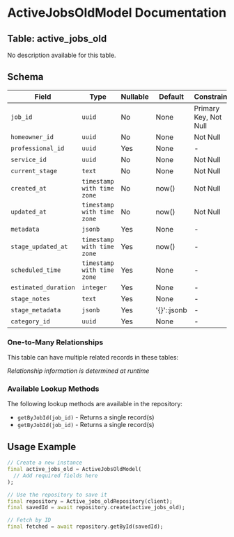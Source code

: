 # ActiveJobsOldModel Documentation

## Table: active_jobs_old

No description available for this table.

## Schema

| Field | Type | Nullable | Default | Constraints |
|-------|------|----------|---------|-------------|
| `job_id` | `uuid` | No | None | Primary Key, Not Null |
| `homeowner_id` | `uuid` | No | None | Not Null |
| `professional_id` | `uuid` | Yes | None | - |
| `service_id` | `uuid` | No | None | Not Null |
| `current_stage` | `text` | No | None | Not Null |
| `created_at` | `timestamp with time zone` | No | now() | Not Null |
| `updated_at` | `timestamp with time zone` | No | now() | Not Null |
| `metadata` | `jsonb` | Yes | None | - |
| `stage_updated_at` | `timestamp with time zone` | Yes | now() | - |
| `scheduled_time` | `timestamp with time zone` | Yes | None | - |
| `estimated_duration` | `integer` | Yes | None | - |
| `stage_notes` | `text` | Yes | None | - |
| `stage_metadata` | `jsonb` | Yes | '{}'::jsonb | - |
| `category_id` | `uuid` | Yes | None | - |

### One-to-Many Relationships

This table can have multiple related records in these tables:

*Relationship information is determined at runtime*


### Available Lookup Methods

The following lookup methods are available in the repository:

- `getByJobId(job_id)` - Returns a single record(s)
- `getByJobId(job_id)` - Returns a single record(s)


## Usage Example

```dart
// Create a new instance
final active_jobs_old = ActiveJobsOldModel(
  // Add required fields here
);

// Use the repository to save it
final repository = Active_jobs_oldRepository(client);
final savedId = await repository.create(active_jobs_old);

// Fetch by ID
final fetched = await repository.getById(savedId);
```
